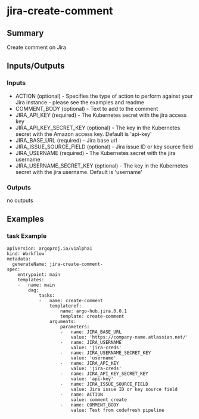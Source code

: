 # jira-create-comment

## Summary
Create comment on Jira

## Inputs/Outputs

### Inputs
* ACTION (optional) - Specifies the type of action to perform against your Jira instance - please see the examples and readme
* COMMENT_BODY (optional) - Text to add to the comment
* JIRA_API_KEY (required) - The Kubernetes secret with the jira access key
* JIRA_API_KEY_SECRET_KEY (optional) - The key in the Kubernetes secret with the Amazon access key. Default is 'api-key'
* JIRA_BASE_URL (required) - Jira base url
* JIRA_ISSUE_SOURCE_FIELD (optional) - Jira issue ID or key source field
* JIRA_USERNAME (required) - The Kubernetes secret with the jira username
* JIRA_USERNAME_SECRET_KEY (optional) - The key in the Kubernetes secret with the jira username. Default is 'username'

### Outputs
no outputs

## Examples

### task Example
```
apiVersion: argoproj.io/v1alpha1
kind: Workflow
metadata:
  generateName: jira-create-comment-
spec:
    entrypoint: main
    templates:
    -   name: main
        dag:
            tasks:
            -   name: create-comment
                templateref:
                    name: argo-hub.jira.0.0.1
                    template: create-comment
                arguments:
                    parameters:
                    -   name: JIRA_BASE_URL
                        value: 'https://company-name.atlassian.net/'
                    -   name: JIRA_USERNAME
                        value: 'jira-creds'
                    -   name: JIRA_USERNAME_SECRET_KEY
                        value: 'username'
                    -   name: JIRA_API_KEY
                        value: 'jira-creds'
                    -   name: JIRA_API_KEY_SECRET_KEY
                        value: 'api-key'
                    -   name: JIRA_ISSUE_SOURCE_FIELD
                        value: Jira issue ID or key source field
                    -   name: ACTION
                        value: comment_create
                    -   name: COMMENT_BODY
                        value: Test from codefresh pipeline
```
